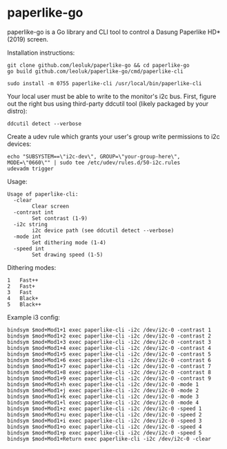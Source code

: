 # paperlike-go

paperlike-go is a Go library and CLI tool to control a Dasung Paperlike HD* (2019) screen.

Installation instructions:

    git clone github.com/leoluk/paperlike-go && cd paperlike-go
    go build github.com/leoluk/paperlike-go/cmd/paperlike-cli

    sudo install -m 0755 paperlike-cli /usr/local/bin/paperlike-cli


Your local user must be able to write to the monitor's i2c bus. First, figure
out the right bus using third-party ddcutil tool (likely packaged by your distro):

    ddcutil detect --verbose

Create a udev rule which grants your user's group write permissions to i2c devices:

    echo "SUBSYSTEM==\"i2c-dev\", GROUP=\"your-group-here\", MODE=\"0660\"" | sudo tee /etc/udev/rules.d/50-i2c.rules
    udevadm trigger
    
Usage:

    Usage of paperlike-cli:
      -clear
            Clear screen
      -contrast int
            Set contrast (1-9)
      -i2c string
            i2c device path (see ddcutil detect --verbose)
      -mode int
            Set dithering mode (1-4)
      -speed int
            Set drawing speed (1-5)

Dithering modes:

    1	Fast++
    2	Fast+
    3	Fast
    4	Black+
    5	Black++

Example i3 config:

    bindsym $mod+Mod1+1 exec paperlike-cli -i2c /dev/i2c-0 -contrast 1
    bindsym $mod+Mod1+2 exec paperlike-cli -i2c /dev/i2c-0 -contrast 2
    bindsym $mod+Mod1+3 exec paperlike-cli -i2c /dev/i2c-0 -contrast 3
    bindsym $mod+Mod1+4 exec paperlike-cli -i2c /dev/i2c-0 -contrast 4
    bindsym $mod+Mod1+5 exec paperlike-cli -i2c /dev/i2c-0 -contrast 5
    bindsym $mod+Mod1+6 exec paperlike-cli -i2c /dev/i2c-0 -contrast 6
    bindsym $mod+Mod1+7 exec paperlike-cli -i2c /dev/i2c-0 -contrast 7
    bindsym $mod+Mod1+8 exec paperlike-cli -i2c /dev/i2c-0 -contrast 8
    bindsym $mod+Mod1+9 exec paperlike-cli -i2c /dev/i2c-0 -contrast 9
    bindsym $mod+Mod1+h exec paperlike-cli -i2c /dev/i2c-0 -mode 1
    bindsym $mod+Mod1+j exec paperlike-cli -i2c /dev/i2c-0 -mode 2
    bindsym $mod+Mod1+k exec paperlike-cli -i2c /dev/i2c-0 -mode 3
    bindsym $mod+Mod1+l exec paperlike-cli -i2c /dev/i2c-0 -mode 4
    bindsym $mod+Mod1+z exec paperlike-cli -i2c /dev/i2c-0 -speed 1
    bindsym $mod+Mod1+u exec paperlike-cli -i2c /dev/i2c-0 -speed 2
    bindsym $mod+Mod1+i exec paperlike-cli -i2c /dev/i2c-0 -speed 3
    bindsym $mod+Mod1+o exec paperlike-cli -i2c /dev/i2c-0 -speed 4
    bindsym $mod+Mod1+p exec paperlike-cli -i2c /dev/i2c-0 -speed 5
    bindsym $mod+Mod1+Return exec paperlike-cli -i2c /dev/i2c-0 -clear
